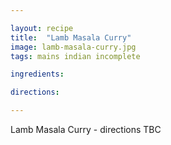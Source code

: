 ```yaml
---

layout: recipe
title:  "Lamb Masala Curry"
image: lamb-masala-curry.jpg
tags: mains indian incomplete

ingredients:

directions:

---
```


Lamb Masala Curry - directions TBC
